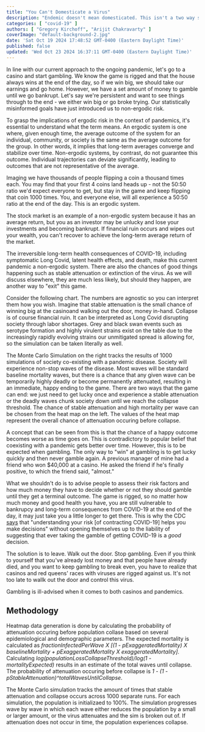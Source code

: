 ```yaml
---
title: "You Can't Domesticate a Virus"
description: "Endemic doesn't mean domesticated. This isn't a two way street and we don't want to play by a virus' terms."
categories: [ "covid-19" ]
authors: [ "Gregory Kirchoff", "Arijit Chakravarty" ]
coverImage: "default-background-2.jpg"
date: 'Sat Oct 19 2024 17:48:52 GMT-0400 (Eastern Daylight Time)'
published: false
updated: 'Wed Oct 23 2024 16:37:11 GMT-0400 (Eastern Daylight Time)'
---
```

<script> // usables
	import RecipeCard from '$lib/components/usables/RecipeCard/RecipeCard.svelte';

import CrisisPredictions from '$lib/components/internal/projects/CrisisPredictions/CrisisPredictions.svelte';

</script>


In line with our current approach to the ongoing pandemic, let's go to a casino and start gambling. We know the game is rigged and that the house always wins at the end of the day, so if we win big, we should take our earnings and go home. However, we have a set amount of money to gamble until we go bankrupt. Let's say we're persistent and want to see things through to the end - we either win big or go broke trying. Our statistically misinformed goals have just introduced us to non-ergodic risk.

To grasp the implications of ergodic risk in the context of pandemics, it's essential to understand what the term means. An ergodic system is one where, given enough time, the average outcome of the system for an individual, community, or society is the same as the average outcome for the group. In other words, it implies that long-term averages converge and stabilize over time. Non-ergodic systems, by contrast, do not guarantee this outcome. Individual trajectories can deviate significantly, leading to outcomes that are not representative of the average.

Imaging we have thousands of people flipping a coin a thousand times each. You may find that your first 4 coins land heads up - not the 50:50 ratio we'd expect everyone to get, but stay in the game and keep flipping that coin 1000 times. You, and everyone else, will all experience a 50:50 ratio at the end of the day. This is an ergodic system.

The stock market is an example of a non-ergodic system because it has an average return, but you as an investor may be unlucky and lose your investments and becoming bankrupt. If financial ruin occurs and wipes out your wealth, you can't recover to achieve the long-term average return of the market.

The irreversible long-term health consequences of COVID-19, including symptomatic Long Covid, latent health effects, and death, make this current pandemic a non-ergodic system. There are also the chances of good things happening such as stable attenuation or extinction of the virus. As we will discuss elsewhere, they are much less likely, but should they happen, are another way to "exit" this game.

Consider the following chart. The numbers are agnostic so you can interpret them how you wish. Imagine that stable attenuation is the small chance of winning big at the casinoand walking out the door, money in-hand. Collapse is of course financial ruin. It can be interpreted as Long Covid disrupting society through labor shortages. Grey and black swan events such as serotype formation and highly virulent strains exist on the table due to the increasingly rapidly evolving strains our unmitigated spread is allowing for, so the simulation can be taken literally as well.

The Monte Carlo Simulation on the right tracks the results of 1000 simulations of society co-existing with a pandemic disease. Society will experience non-stop waves of the disease. Most waves will be standard baseline mortality waves, but there is a chance that any given wave can be temporarily highly deadly or become permanently attenuated, resulting in an immediate, happy ending to the game. There are two ways that the game can end: we just need to get lucky once and experience a stable attenuation or the deadly waves chunk society down until we reach the collapse threshold. The chance of stable attenuation and high mortality per wave can be chosen from the heat map on the left. The values of the heat map represent the overall chance of attenuation occuring before collapse.

<CrisisPredictions />

A concept that can be seen from this is that the chance of a happy outcome becomes worse as time goes on. This is contradictory to popular belief that coexisting with a pandemic gets better over time. However, this is to be expected when gambling. The only way to "win" at gambling is to get lucky quickly and then never gamble again. A previous manager of mine had a friend who won $40,000 at a casino. He asked the friend if he's finally positive, to which the friend said, "almost."

What we shouldn't do is to advise people to assess their risk factors and how much money they have to decide whether or not they should gamble until they get a terminal outcome. The game is rigged, so no matter how much money and good health you have, you are still vulnerable to bankrupcy and long-term consequences from COVID-19 at the end of the day, it may just take you a little longer to get there. This is why the CDC [says](https://archive.cdc.gov/www_cdc_gov/coronavirus/2019-ncov/your-health/understanding-risk_1709314735.html) that "understanding your risk [of contracting COVID-19] helps you make decisions" without opening themselves up to the liability of suggesting that ever taking the gamble of getting COVID-19 is a *good* decision.

The solution is to leave. Walk out the door. Stop gambling. Even if you think to yourself that you've already lost money and that people have already died, and you want to keep gambling to break even, you have to realize that casinos and red queens' races with viruses are rigged against us. It's not too late to wallk out the door and control this virus.

Gambling is ill-advised when it comes to both casinos and pandemics.

## Methodology

Heatmap data generation is done by calculating the probability of attenuation occuring before population collase based on several epidemiological and demographic parameters. The expected mortality is calculated as *fractionInfectedPerWave X [(1 - pExaggeratedMortality) X baselineMortality + pExaggeratedMortality X exaggeratedMortality]*. Calculating *log(populationLossCollapseThreshold)/log(1 - mortalityExpected)* results in an estimate of the total waves until collapse. The probability of attenuation occuring before collapse is *1 - (1 - pStableAttenuation)^totalWavesUntilCollapse*.

The Monte Carlo simulation tracks the amount of times that stable attenuation and collapse occurs across 1000 separate runs. For each simulation, the population is initializaed to 100%. The simulation progresses wave by wave in which each wave either reduces the population by a small or larger amount, or the virus attenuates and the sim is broken out of. If attenuation does not occur in time, the population experiences collapse.
